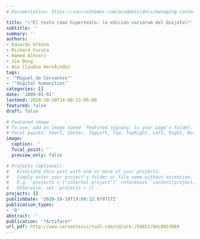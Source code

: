 ```yaml
---
# Documentation: https://sourcethemes.com/academic/docs/managing-content/

title: '\"El texto como hipertexto: la edición variorum del Quijote\"'
subtitle: ''
summary: ''
authors:
- Eduardo Urbina
- Richard Furuta
- Hamed Alhoori
- Jie Deng
- Ana Claudia HernÃ¡ndez
tags:
- '"Miguel de Cervantes"'
- '"digital humanities"'
categories: []
date: '2009-01-01'
lastmod: 2020-10-10T14:08:12-05:00
featured: false
draft: false

# Featured image
# To use, add an image named `featured.jpg/png` to your page's folder.
# Focal points: Smart, Center, TopLeft, Top, TopRight, Left, Right, BottomLeft, Bottom, BottomRight.
image:
  caption: ''
  focal_point: ''
  preview_only: false

# Projects (optional).
#   Associate this post with one or more of your projects.
#   Simply enter your project's folder or file name without extension.
#   E.g. `projects = ["internal-project"]` references `content/project/deep-learning/index.md`.
#   Otherwise, set `projects = []`.
projects: []
publishDate: '2020-10-10T19:08:12.079717Z'
publication_types:
- '0'
abstract: ''
publication: '*Artifara*'
url_pdf: http://www.cervantesvirtual.com/nd/ark:/59851/bmc0923989
---
```

